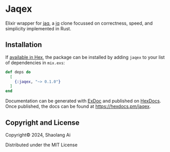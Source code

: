 # Jaqex
Elixir wrapper for [jaq](https://github.com/01mf02/jaq), a [jq](https://jqlang.github.io/jq/)
clone focussed on correctness, speed, and simplicity implemented in Rust.

## Installation

If [available in Hex](https://hex.pm/docs/publish), the package can be installed
by adding `jaqex` to your list of dependencies in `mix.exs`:

```elixir
def deps do
  [
    {:jaqex, "~> 0.1.0"}
  ]
end
```

Documentation can be generated with [ExDoc](https://github.com/elixir-lang/ex_doc)
and published on [HexDocs](https://hexdocs.pm). Once published, the docs can
be found at <https://hexdocs.pm/jaqex>.

## Copyright and License
Copyright© 2024, Shaolang Ai

Distributed under the MIT License

